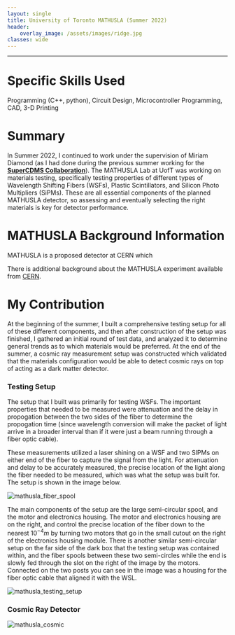 ```yaml
---
layout: single
title: University of Toronto MATHUSLA (Summer 2022)
header:
    overlay_image: /assets/images/ridge.jpg
classes: wide
---
```


--------------------------------

# Specific Skills Used 

Programming (C++, python), Circuit Design, Microcontroller Programming, CAD, 3-D Printing 

# Summary

In Summer 2022, I continued to work under the supervision of Miriam Diamond (as I had done during the previous summer working for the [**SuperCDMS Collaboration**](https://humerbenjamin.github.io/projects/UofT_CDMS)). The MATHUSLA Lab at UofT was working on materials testing, specifically testing properties of different types of Wavelength Shifting Fibers (WSFs), Plastic Scintillators, and Silicon Photo Multipliers (SiPMs). These are all essential components of the planned MATHUSLA detector, so assessing and eventually selecting the right materials is key for detector performance.

# MATHUSLA Background Information

MATHUSLA is a proposed detector at CERN which 

There is additional background about the MATHUSLA experiment available from [CERN](https://mathusla-experiment.web.cern.ch/).


# My Contribution

At the beginning of the summer, I built a comprehensive testing setup for all of these different components, and then after construction of the setup was finished, I gathered an initial round of test data, and analyzed it to determine general trends as to which materials would be preferred. At the end of the summer, a cosmic ray measurement setup was constructed which validated that the materials configuration would be able to detect cosmic rays on top of acting as a dark matter detector.

### Testing Setup

The setup that I built was primarily for testing WSFs. The important properties that needed to be measured were attenuation and the delay in propogation between the two sides of the fiber to determine the propogation time (since wavelength conversion will make the packet of light arrive in a broader interval than if it were just a beam running through a fiber optic cable).

These measurements utilized a laser shining on a WSF and two SIPMs on either end of the fiber to capture the signal from the light. For attenuation and delay to be accurately measured, the precise location of the light along the fiber needed to be measured, which was what the setup was built for. The setup is shown in the image below.

![mathusla_fiber_spool](/humerbenjamin.github.io/assets/images/fibre_spool.PNG)

The main components of the setup are the large semi-circular spool, and the motor and electronics housing. The motor and electronics housing are on the right, and control the precise location of the fiber down to the nearest $10^{-4}m$ by turning two motors that go in the small cutout on the right of the electronics housing module. There is another similar semi-circular setup on the far side of the dark box that the testing setup was contained within, and the fiber spools between these two semi-circles while the end is slowly fed through the slot on the right of the image by the motors. Connected on the two posts you can see in the image was a housing for the fiber optic cable that aligned it with the WSL.

![mathusla_testing_setup](/humerbenjamin.github.io/assets/images/mathusla_setup_picture.jpg)

### Cosmic Ray Detector

![mathusla_cosmic](/humerbenjamin.github.io/assets/images/mathusla_cosimic_ray.png)
